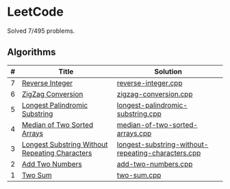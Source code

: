 # LeetCode

Solved 7/495 problems.

## Algorithms

\# | Title | Solution
-- | -- | --
7 | [Reverse Integer](https://leetcode.com/problems/reverse-integer) | [reverse-integer.cpp](7.Reverse_Integer/reverse-integer.cpp)
6 | [ZigZag Conversion](https://leetcode.com/problems/zigzag-conversion) | [zigzag-conversion.cpp](6.ZigZag_Conversion/zigzag-conversion.cpp)
5 | [Longest Palindromic Substring](https://leetcode.com/problems/longest-palindromic-substring) | [longest-palindromic-substring.cpp](5.Longest_Palindromic_Substring/longest-palindromic-substring.cpp)
4 | [Median of Two Sorted Arrays](https://leetcode.com/problems/median-of-two-sorted-arrays) | [median-of-two-sorted-arrays.cpp](4.Median_of_Two_Sorted_Arrays/median-of-two-sorted-arrays.cpp)
3 | [Longest Substring Without Repeating Characters](https://leetcode.com/problems/longest-substring-without-repeating-characters) | [longest-substring-without-repeating-characters.cpp](3.Longest_Substring_Without_Repeating_Characters/longest-substring-without-repeating-characters.cpp)
2 | [Add Two Numbers](https://leetcode.com/problems/add-two-numbers) | [add-two-numbers.cpp](2.Add_Two_Numbers/add-two-numbers.cpp)
1 | [Two Sum](https://leetcode.com/problems/two-sum) | [two-sum.cpp](1.Two_Sum/two-sum.cpp)
